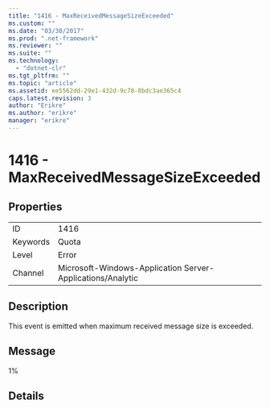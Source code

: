 ```yaml
---
title: "1416 - MaxReceivedMessageSizeExceeded"
ms.custom: ""
ms.date: "03/30/2017"
ms.prod: ".net-framework"
ms.reviewer: ""
ms.suite: ""
ms.technology: 
  - "dotnet-clr"
ms.tgt_pltfrm: ""
ms.topic: "article"
ms.assetid: ee5562dd-29e1-432d-9c78-0bdc3ae365c4
caps.latest.revision: 3
author: "Erikre"
ms.author: "erikre"
manager: "erikre"
---
```

# 1416 - MaxReceivedMessageSizeExceeded
## Properties  
  
|||  
|-|-|  
|ID|1416|  
|Keywords|Quota|  
|Level|Error|  
|Channel|Microsoft-Windows-Application Server-Applications/Analytic|  
  
## Description  
 This event is emitted when maximum received message size is exceeded.  
  
## Message  
 1%  
  
## Details
